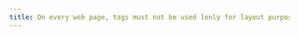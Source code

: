 ```yaml
---
title: On every web page, tags must not be used [only for layout purposes](#only-for-layout-purposes). Is this rule respected?
---
```


